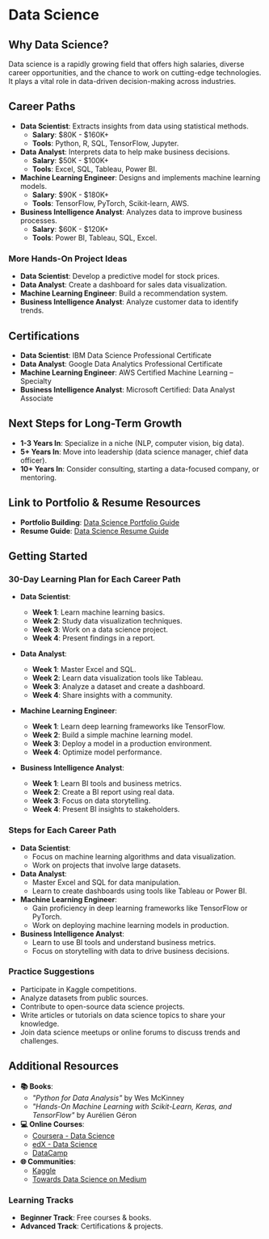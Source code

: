 # Data Science

## Why Data Science?
Data science is a rapidly growing field that offers high salaries, diverse career opportunities, and the chance to work on cutting-edge technologies. It plays a vital role in data-driven decision-making across industries.

## Career Paths
- **Data Scientist**: Extracts insights from data using statistical methods.
  - **Salary**: $80K - $160K+
  - **Tools**: Python, R, SQL, TensorFlow, Jupyter.
- **Data Analyst**: Interprets data to help make business decisions.
  - **Salary**: $50K - $100K+
  - **Tools**: Excel, SQL, Tableau, Power BI.
- **Machine Learning Engineer**: Designs and implements machine learning models.
  - **Salary**: $90K - $180K+
  - **Tools**: TensorFlow, PyTorch, Scikit-learn, AWS.
- **Business Intelligence Analyst**: Analyzes data to improve business processes.
  - **Salary**: $60K - $120K+
  - **Tools**: Power BI, Tableau, SQL, Excel.

### More Hands-On Project Ideas
- **Data Scientist**: Develop a predictive model for stock prices.
- **Data Analyst**: Create a dashboard for sales data visualization.
- **Machine Learning Engineer**: Build a recommendation system.
- **Business Intelligence Analyst**: Analyze customer data to identify trends.

## Certifications
- **Data Scientist**: IBM Data Science Professional Certificate
- **Data Analyst**: Google Data Analytics Professional Certificate
- **Machine Learning Engineer**: AWS Certified Machine Learning – Specialty
- **Business Intelligence Analyst**: Microsoft Certified: Data Analyst Associate

## Next Steps for Long-Term Growth
- **1-3 Years In**: Specialize in a niche (NLP, computer vision, big data).
- **5+ Years In**: Move into leadership (data science manager, chief data officer).
- **10+ Years In**: Consider consulting, starting a data-focused company, or mentoring.

## Link to Portfolio & Resume Resources
- **Portfolio Building**: [Data Science Portfolio Guide](https://datascienceportfolioguide.com/)
- **Resume Guide**: [Data Science Resume Guide](https://datascienceresumeguide.com/)

## Getting Started
### 30-Day Learning Plan for Each Career Path

- **Data Scientist**:
  - **Week 1**: Learn machine learning basics.
  - **Week 2**: Study data visualization techniques.
  - **Week 3**: Work on a data science project.
  - **Week 4**: Present findings in a report.

- **Data Analyst**:
  - **Week 1**: Master Excel and SQL.
  - **Week 2**: Learn data visualization tools like Tableau.
  - **Week 3**: Analyze a dataset and create a dashboard.
  - **Week 4**: Share insights with a community.

- **Machine Learning Engineer**:
  - **Week 1**: Learn deep learning frameworks like TensorFlow.
  - **Week 2**: Build a simple machine learning model.
  - **Week 3**: Deploy a model in a production environment.
  - **Week 4**: Optimize model performance.

- **Business Intelligence Analyst**:
  - **Week 1**: Learn BI tools and business metrics.
  - **Week 2**: Create a BI report using real data.
  - **Week 3**: Focus on data storytelling.
  - **Week 4**: Present BI insights to stakeholders.

### Steps for Each Career Path
- **Data Scientist**:
  - Focus on machine learning algorithms and data visualization.
  - Work on projects that involve large datasets.
- **Data Analyst**:
  - Master Excel and SQL for data manipulation.
  - Learn to create dashboards using tools like Tableau or Power BI.
- **Machine Learning Engineer**:
  - Gain proficiency in deep learning frameworks like TensorFlow or PyTorch.
  - Work on deploying machine learning models in production.
- **Business Intelligence Analyst**:
  - Learn to use BI tools and understand business metrics.
  - Focus on storytelling with data to drive business decisions.

### Practice Suggestions
- Participate in Kaggle competitions.
- Analyze datasets from public sources.
- Contribute to open-source data science projects.
- Write articles or tutorials on data science topics to share your knowledge.
- Join data science meetups or online forums to discuss trends and challenges.

## Additional Resources
- **📚 Books**: 
  - *"Python for Data Analysis"* by Wes McKinney
  - *"Hands-On Machine Learning with Scikit-Learn, Keras, and TensorFlow"* by Aurélien Géron
- **💻 Online Courses**: 
  - [Coursera - Data Science](https://www.coursera.org/specializations/jhu-data-science)
  - [edX - Data Science](https://www.edx.org/learn/data-science)
  - [DataCamp](https://www.datacamp.com/)
- **🌐 Communities**: 
  - [Kaggle](https://www.kaggle.com/)
  - [Towards Data Science on Medium](https://towardsdatascience.com/)

### Learning Tracks
- **Beginner Track**: Free courses & books.
- **Advanced Track**: Certifications & projects. 